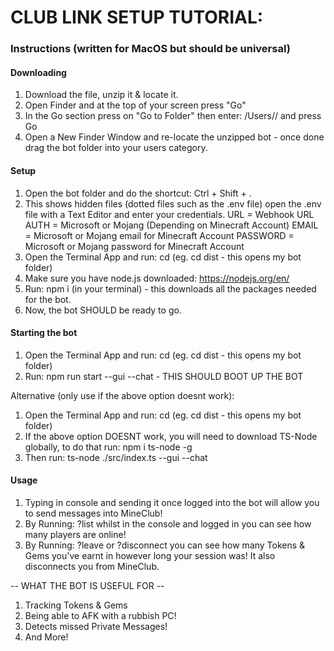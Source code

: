 # CLUB LINK SETUP TUTORIAL:

### Instructions (written for MacOS but should be universal)

#### Downloading
1. Download the file, unzip it & locate it.
2. Open Finder and at the top of your screen press "Go"
3. In the Go section press on "Go to Folder" then enter: /Users/<Your Mac User>/ and press Go
4. Open a New Finder Window and re-locate the unzipped bot - once done drag the bot folder into your users category.

#### Setup
1. Open the bot folder and do the shortcut: Ctrl + Shift + .
2. This shows hidden files (dotted files such as the .env file) open the .env file with a Text Editor and enter your credentials.
URL = Webhook URL
AUTH = Microsoft or Mojang (Depending on Minecraft Account)
EMAIL = Microsoft or Mojang email for Minecraft Account
PASSWORD = Microsoft or Mojang password for Minecraft Account
3. Open the Terminal App and run: cd <Folder Name> (eg. cd dist - this opens my bot folder)
4. Make sure you have node.js downloaded: https://nodejs.org/en/
5. Run: npm i (in your terminal) - this downloads all the packages needed for the bot.
6. Now, the bot SHOULD be ready to go.

#### Starting the bot
1. Open the Terminal App and run: cd <Folder Name> (eg. cd dist - this opens my bot folder)
2. Run: npm run start --gui --chat - THIS SHOULD BOOT UP THE BOT

Alternative (only use if the above option doesnt work):
1. Open the Terminal App and run: cd <Folder Name> (eg. cd dist - this opens my bot folder)
2. If the above option DOESNT work, you will need to download TS-Node globally, to do that run: npm i ts-node -g
3. Then run: ts-node ./src/index.ts --gui --chat

#### Usage
1. Typing in console and sending it once logged into the bot will allow you to send messages into MineClub!
2. By Running: ?list whilst in the console and logged in you can see how many players are online!
3. By Running: ?leave or ?disconnect you can see how many Tokens & Gems you've earnt in however long your session was! It also disconnects you from MineClub.

-- WHAT THE BOT IS USEFUL FOR --
1. Tracking Tokens & Gems
2. Being able to AFK with a rubbish PC!
3. Detects missed Private Messages!
4. And More!
